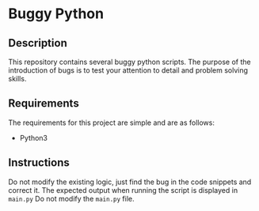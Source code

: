 # Buggy Python

## Description
This repository contains several buggy python scripts. The purpose of the introduction of bugs is to test your attention to detail and problem solving skills.

## Requirements
The requirements for this project are simple and are as follows:
- Python3

## Instructions
Do not modify the existing logic, just find the bug in the code snippets and correct it.
The expected output when running the script is displayed in `main.py`
Do not modify the `main.py` file.

